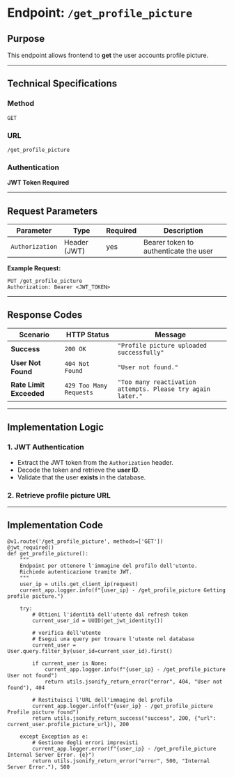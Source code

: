 
# **Endpoint: `/get_profile_picture`**

## **Purpose**
This endpoint allows frontend to **get** the user accounts profile picture.

---

## **Technical Specifications**

### **Method**
`GET`

### **URL**
`/get_profile_picture`

### **Authentication**
**JWT Token Required**

---

## **Request Parameters**

| **Parameter**  | **Type**  | **Required** | **Description** |
|---------------|-----------|--------------|-----------------|
| `Authorization` | Header (JWT) | yes | Bearer token to authenticate the user |

**Example Request:**
```
PUT /get_profile_picture
Authorization: Bearer <JWT_TOKEN>
```

---

## **Response Codes**

| **Scenario** | **HTTP Status** | **Message** |
|-------------|----------------|-------------|
|  **Success** | `200 OK` | `"Profile picture uploaded successfully"` |
|  **User Not Found** | `404 Not Found` | `"User not found."` |
|  **Rate Limit Exceeded** | `429 Too Many Requests` | `"Too many reactivation attempts. Please try again later."` |

---

## **Implementation Logic**

### **1. JWT Authentication**
- Extract the JWT token from the `Authorization` header.
- Decode the token and retrieve the **user ID**.
- Validate that the user **exists** in the database.

### **2. Retrieve profile picture URL**

---

## **Implementation Code**
```
@v1.route('/get_profile_picture', methods=['GET'])
@jwt_required()
def get_profile_picture():
    """
    Endpoint per ottenere l'immagine del profilo dell'utente.
    Richiede autenticazione tramite JWT.
    """
    user_ip = utils.get_client_ip(request)
    current_app.logger.info(f"{user_ip} - /get_profile_picture Getting profile picture.")
    
    try:
        # Ottieni l'identità dell'utente dal refresh token
        current_user_id = UUID(get_jwt_identity())

        # verifica dell'utente
        # Esegui una query per trovare l'utente nel database
        current_user = User.query.filter_by(user_id=current_user_id).first()

        if current_user is None:
            current_app.logger.info(f"{user_ip} - /get_profile_picture User not found")
            return utils.jsonify_return_error("error", 404, "User not found"), 404
        
        # Restituisci l'URL dell'immagine del profilo
        current_app.logger.info(f"{user_ip} - /get_profile_picture Profile picture found")
        return utils.jsonify_return_success("success", 200, {"url": current_user.profile_picture_url}), 200
    
    except Exception as e:
        # Gestione degli errori imprevisti
        current_app.logger.error(f"{user_ip} - /get_profile_picture Internal Server Error. {e}")
        return utils.jsonify_return_error("error", 500, "Internal Server Error."), 500
```

